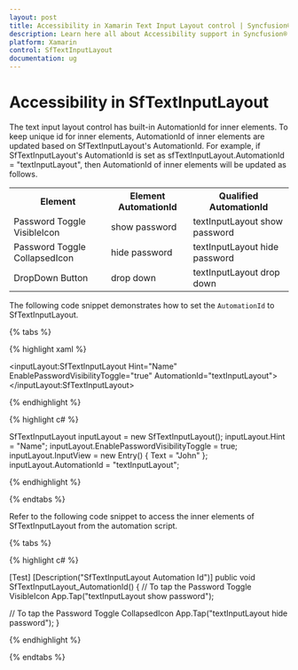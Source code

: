 ```yaml
---
layout: post
title: Accessibility in Xamarin Text Input Layout control | Syncfusion®
description: Learn here all about Accessibility support in Syncfusion® Xamarin Text Input Layout (SfTextInputLayout) control and more.
platform: Xamarin
control: SfTextInputLayout
documentation: ug
---
```


# Accessibility in SfTextInputLayout

The text input layout control has built-in AutomationId for inner elements. To keep unique id for inner elements, AutomationId of inner elements are updated based on SfTextInputLayout's AutomationId. For example, if SfTextInputLayout's AutomationId is set as sfTextInputLayout.AutomationId = "textInputLayout", then AutomationId of inner elements will be updated as follows.

<table>
<tr>
 <th>Element</th>
 <th>Element AutomationId</th>
 <th>Qualified AutomationId</th>
</tr>
<tr>
<td>Password Toggle VisibleIcon</td>
<td>show password</td>
<td>textInputLayout show password</td>
</tr>
<tr>
<td>Password Toggle CollapsedIcon</td>
<td>hide password</td>
<td>textInputLayout hide password</td>
</tr>
<tr>
<td>DropDown Button</td>
<td>drop down</td>
<td>textInputLayout drop down</td>
</tr>
</table>

The following code snippet demonstrates how to set the `AutomationId` to SfTextInputLayout.

{% tabs %}

{% highlight xaml %}

<inputLayout:SfTextInputLayout
    Hint="Name"
    EnablePasswordVisibilityToggle="true"
    AutomationId="textInputLayout">
    <Entry Text="John" />
</inputLayout:SfTextInputLayout>

{% endhighlight %}

{% highlight c# %}

SfTextInputLayout inputLayout = new SfTextInputLayout();
inputLayout.Hint = "Name";
inputLayout.EnablePasswordVisibilityToggle = true;
inputLayout.InputView = new Entry() { Text = "John" };
inputLayout.AutomationId = "textInputLayout";

{% endhighlight %}

{% endtabs %}

Refer to the following code snippet to access the inner elements of SfTextInputLayout from the automation script.

{% tabs %}

{% highlight c# %}

[Test]
[Description("SfTextInputLayout Automation Id")]
public void SfTextInputLayout_AutomationId()
{
   // To tap the Password Toggle VisibleIcon
   App.Tap("textInputLayout show password");

   // To tap the Password Toggle CollapsedIcon
   App.Tap("textInputLayout hide password");
}

{% endhighlight %}

{% endtabs %}